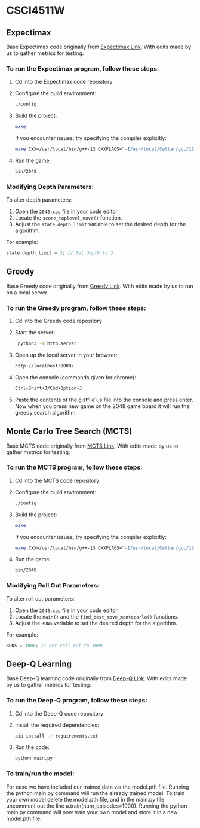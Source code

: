 # CSCI4511W

## Expectimax
Base Expectimax code originally from [Expectimax Link](https://github.com/nneonneo/2048-ai). With edits made by us to gather metrics for testing.

### To run the Expectimax program, follow these steps:

1. Cd into the Expectimax code repository

2. Configure the build environment:
   ```bash
   ./config
   ```

3. Build the project:
   ```bash
   make
   ```
   If you encounter issues, try specifying the compiler explicitly:
   ```bash
   make CXX=/usr/local/bin/g++-13 CXXFLAGS="-I/usr/local/Cellar/gcc/13.2.0/include/c++/13"
   ```

4. Run the game:
   ```bash
   bin/2048
   ```

### Modifying Depth Parameters:

To alter depth parameters:

1. Open the `2048.cpp` file in your code editor.
2. Locate the `score_toplevel_move()` function.
3. Adjust the `state.depth_limit` variable to set the desired depth for the algorithm.

For example:
```cpp
state.depth_limit = 3; // Set depth to 3
```

## Greedy
Base Greedy code originally from [Greedy Link](https://gist.github.com/aznn/9482114). With edits made by us to run on a local server.

### To run the Greedy program, follow these steps:

1. Cd into the Greedy code repository

2. Start the server:
    ```bash
     python3 -m http.server
    ```
3. Open up the local server in your browser:
   ```bash
   http://localhost:8000/
   ```
5. Open the console (commands given for chrome):
   ```bash
   Ctrl+Shift+J/Cmd+Option+J
   ```
7. Paste the contents of the gistfile1.js file into the console and press enter. Now when you press new game on the 2048 game board it will run the greedy search algorithm.

## Monte Carlo Tree Search (MCTS)
Base MCTS code originally from [MCTS Link](https://github.com/ronzil/2048-ai-cpp). With edits made by us to gather metrics for testing.

### To run the MCTS program, follow these steps:

1. Cd into the MCTS code repository

2. Configure the build environment:
   ```bash
   ./config
   ```

3. Build the project:
   ```bash
   make
   ```
   If you encounter issues, try specifying the compiler explicitly:
   ```bash
   make CXX=/usr/local/bin/g++-13 CXXFLAGS="-I/usr/local/Cellar/gcc/13.2.0/include/c++/13"
   ```

4. Run the game:
   ```bash
   bin/2048
   ```

### Modifying Roll Out Parameters:

To alter roll out parameters:

1. Open the `2048.cpp` file in your code editor.
2. Locate the `main()` and the `find_best_move_montecarlo()` functions.
3. Adjust the `RUNS` variable to set the desired depth for the algorithm.

For example:
```cpp
RUNS = 1000; // Set roll out to 1000
```

## Deep-Q Learning 
Base Deep-Q learning code originally from [Deep-Q Link](https://github.com/JakubZojdzik/2048DeepQLearning/tree/master). With edits made by us to gather metrics for testing.

### To run the Deep-Q program, follow these steps:

1. Cd into the Deep-Q code repository

2. Install the required dependencies:
   ```bash
   pip install -r requirements.txt
   ```
3. Run the code:
   ```bash
   python main.py
   ```

### To train/run the model:
For ease we have included our trained data via the model.pth file. Running the python main.py command will run the already trained model. To train your own model delete the model.pth file, and in the main.py file uncomment out the line a.train(num_episodes=1000). Running the python main.py command will now train your own model and store it in a new model.pth file. 

